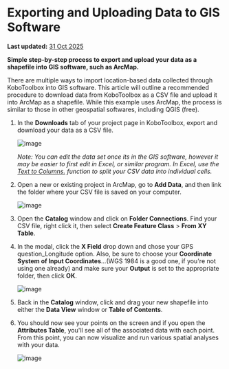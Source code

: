# Exporting and Uploading Data to GIS Software
**Last updated:** <a href="https://github.com/kobotoolbox/docs/blob/0050a936217ec4b5b9cf44a66826778898ed29d5/source/upload_to_gis.md" class="reference">31 Oct 2025</a>


**Simple step-by-step process to export and upload your data as a shapefile into
GIS software, such as ArcMap.**

There are multiple ways to import location-based data collected through
KoboToolbox into GIS software. This article will outline a recommended procedure
to download data from KoboToolbox as a CSV file and upload it into ArcMap as a
shapefile. While this example uses ArcMap, the process is similar to those in
other geospatial softwares, including QGIS (free).

1. In the **Downloads** tab of your project page in KoboToolbox, export and
   download your data as a CSV file.

    ![image](/images/upload_to_gis/saveas_csv.jpg)

    _Note: You can edit the data set once its in the GIS software, however it
    may be easier to first edit in Excel, or similar program. In Excel, use the
    [Text to Columns.](https://support.office.com/en-us/article/split-a-cell-f1804d0c-e180-4ed0-a2ae-973a0b7c6a23)
    function to split your CSV data into individual cells._

2. Open a new or existing project in ArcMap, go to **Add Data**, and then link
   the folder where your CSV file is saved on your computer.

    ![image](/images/upload_to_gis/find_file.jpg)

3. Open the **Catalog** window and click on **Folder Connections**. Find your
   CSV file, right click it, then select **Create Feature Class** > **From XY
   Table**.

4. In the modal, click the **X Field** drop down and chose your GPS
   question_Longitude option. Also, be sure to choose your **Coordinate System
   of Input Coordinates**...(WGS 1984 is a good one, if you're not using one
   already) and make sure your **Output** is set to the appropriate folder, then
   click **OK**.

    ![image](/images/upload_to_gis/create_feature.jpg)

5. Back in the **Catalog** window, click and drag your new shapefile into either
   the **Data View** window or **Table of Contents**.

6. You should now see your points on the screen and if you open the **Attributes
   Table**, you'll see all of the associated data with each point. From this
   point, you can now visualize and run various spatial analyses with your data.

    ![image](/images/upload_to_gis/dataview_table.jpg)

